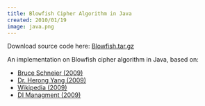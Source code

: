 ```yaml
---
title: Blowfish Cipher Algorithm in Java
created: 2010/01/19
image: java.png
---
```


Download source code here: [Blowfish.tar.gz](https://www.olafrv.com/wordpress/wp-content/uploads/2010/01/Blowfish.tar.gz)

An implementation on Blowfish cipher algorithm in Java, based on:

* [Bruce Schneier (2009)](https://www.schneier.com/paper-blowfish-fse.html)
* [Dr. Herong Yang (2009)](https://www.herongyang.com/crypto/cipher_blowfish.html)
* [Wikipedia (2009)](https://en.wikipedia.org/wiki/Blowfish_\(cipher\))
* [DI Managment (2009)](https://www.di-mgt.com.au/cryptopad.html)
